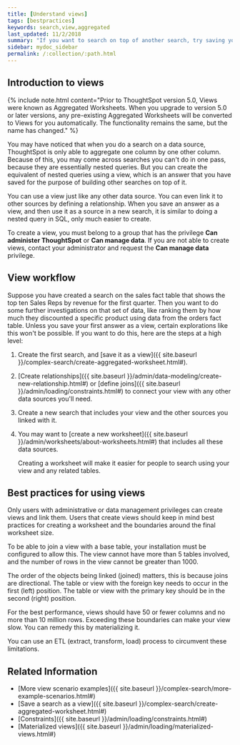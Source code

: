 ```yaml
---
title: [Understand views]
tags: [bestpractices]
keywords: search,view,aggregated
last_updated: 11/2/2018
summary: "If you want to search on top of another search, try saving your search as a view. Then, you can use the saved view as a data source for a new search."
sidebar: mydoc_sidebar
permalink: /:collection/:path.html
---
```

## Introduction to views

{% include note.html content="Prior to ThoughtSpot version 5.0, Views were known as Aggregated Worksheets. When you upgrade to version 5.0 or later versions, any pre-existing Aggregated Worksheets will be converted to Views for you automatically. The functionality remains the same, but the name has changed." %}

You may have noticed that when you do a search on a data source, ThoughtSpot is only able to aggregate one
column by one other column. Because of this, you may come across searches you
can't do in one pass, because they are essentially nested queries. But you can
create the equivalent of nested queries using a view, which is
an answer that you have saved for the purpose of building other searches on top of it.

You can use a view just like any other data source. You
can even link it to other sources by defining a relationship. When you save an
answer as a view, and then use it as a source in a new search, it is
similar to doing a nested query in SQL, only much easier to create.

To create a view, you must belong to a group that has the
privilege **Can administer ThoughtSpot** or **Can manage data**. If you are
not able to create views, contact your administrator and request
the **Can manage data** privilege.

## View workflow

Suppose you have created a search on the sales fact table that shows the top ten
Sales Reps by revenue for the first quarter. Then you want to do some further
investigations on that set of data, like ranking them by how much they
discounted a specific product using data from the orders fact table. Unless you
save your first answer as a view, certain explorations like this won't be
possible. If you want to do this, here are the steps at a high level:

1. Create the first search, and [save it as a view]({{ site.baseurl }}/complex-search/create-aggregated-worksheet.html#).
2. [Create relationships]({{ site.baseurl }}/admin/data-modeling/create-new-relationship.html#) or [define joins]({{ site.baseurl }}/admin/loading/constraints.html#) to connect your view with any other data sources you'll need.
3. Create a new search that includes your view and the other sources you linked with it.
4. You may want to [create a new worksheet]({{ site.baseurl }}/admin/worksheets/about-worksheets.html#) that includes all these data sources.

    Creating a worksheet will make it easier for people to search using your
    view and any related tables.

## Best practices for using views

Only users with administrative or data management privileges can create views and link them. Users that create views should keep in mind best practices for creating a worksheet and the boundaries around the final
worksheet size.

To be able to join a view with a base table, your installation
must be configured to allow this. The view cannot have
more than 5 tables involved, and the number of rows in the
view cannot be greater than 1000.

The order of the objects being linked (joined) matters, this is because joins are
directional. The table or view with the foreign key needs to occur
in the first (left) position. The table or view with the primary key should be in the
second (right) position.

For the best performance, views should have 50 or fewer
columns and no more than 10 million rows. Exceeding these boundaries can make
your view slow. You can remedy this by materializing it.

You can use an ETL (extract, transform, load) process to circumvent these
limitations.

## Related Information

-   [More view scenario examples]({{ site.baseurl }}/complex-search/more-example-scenarios.html#)
-   [Save a search as a view]({{ site.baseurl }}/complex-search/create-aggregated-worksheet.html#)  
-   [Constraints]({{ site.baseurl }}/admin/loading/constraints.html#)
-   [Materialized views]({{ site.baseurl }}/admin/loading/materialized-views.html#)
